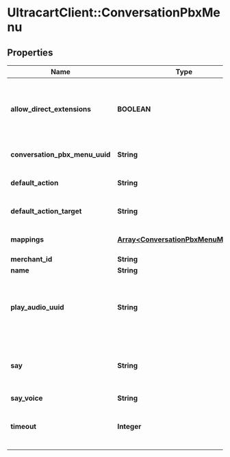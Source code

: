 # UltracartClient::ConversationPbxMenu

## Properties
Name | Type | Description | Notes
------------ | ------------- | ------------- | -------------
**allow_direct_extensions** | **BOOLEAN** | If true, the customer is allowed to input direct extensions within this menu | [optional] 
**conversation_pbx_menu_uuid** | **String** | Conversation Pbx Menu UUID | [optional] 
**default_action** | **String** | The default action for this menu | [optional] 
**default_action_target** | **String** | The default action target for this menu | [optional] 
**mappings** | [**Array&lt;ConversationPbxMenuMapping&gt;**](ConversationPbxMenuMapping.md) | Action mappings for this menu | [optional] 
**merchant_id** | **String** | Merchant Id | [optional] 
**name** | **String** | Menu name | [optional] 
**play_audio_uuid** | **String** | An optional audio clip that plays when a customer enters this menu | [optional] 
**say** | **String** | An optional saying that plays when a customer enters this menu | [optional] 
**say_voice** | **String** | say voice | [optional] 
**timeout** | **Integer** | The idle seconds before this menu times out | [optional] 


